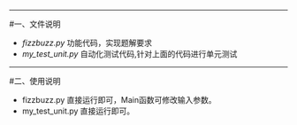 -----
#一、文件说明

- *fizzbuzz.py* 功能代码，实现题解要求 
- *my_test_unit.py* 自动化测试代码,针对上面的代码进行单元测试

-----

#二、使用说明

- fizzbuzz.py 直接运行即可，Main函数可修改输入参数。
- my_test_unit.py 直接运行即可。
